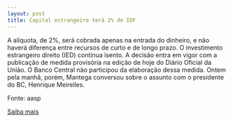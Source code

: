 ```yaml
---
layout: post
title: Capital estrangeiro terá 2% de IOF
---
```

<p>A alíquota, de 2%, será cobrada apenas na entrada do dinheiro, e não haverá diferença entre recursos de curto e de longo prazo. O investimento estrangeiro direito (IED) continua isento. A decisão entra em vigor com a publicação de medida provisória na edição de hoje do Diário Oficial da União. O Banco Central não participou da elaboração dessa medida. Ontem pela manhã, porém, Mantega conversou sobre o assunto com o presidente do BC, Henrique Meirelles. </p><p>Fonte: aasp</p><p><a href="http://www.aasp.org.br/aasp/imprensa/clipping/cli_noticia.asp?idnot=6411" target="_blank">Saiba mais</a> </p>
